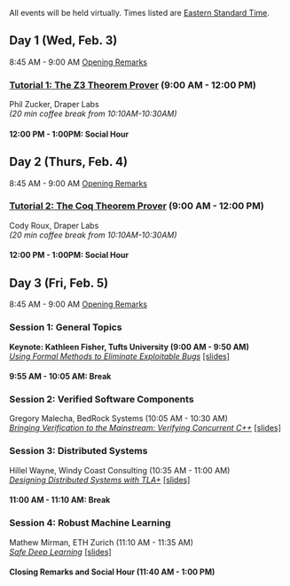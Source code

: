 All events will be held virtually. Times listed are [Eastern Standard Time](https://www.wolframalpha.com/input/?i=Eastern+Standard+Time).  

## Day 1 (Wed, Feb. 3)
8:45 AM - 9:00 AM [Opening Remarks](https://youtu.be/56IIrBZy9Rc?t=0s)

### [Tutorial 1: The Z3 Theorem Prover](https://youtu.be/56IIrBZy9Rc?list=PLlMMtlgw6qNiRlD_RaJMNbZj2kSUPrPtU&t=227) (9:00 AM - 12:00 PM)
Phil Zucker, Draper Labs      
_(20 min coffee break from 10:10AM-10:30AM)_

#### 12:00 PM - 1:00PM: Social Hour

## Day 2 (Thurs, Feb. 4)
8:45 AM - 9:00 AM [Opening Remarks](https://youtu.be/5e7UdWzITyQ?list=PLlMMtlgw6qNiRlD_RaJMNbZj2kSUPrPtU&t=0s)

### [Tutorial 2: The Coq Theorem Prover](https://www.youtube.com/watch?v=5e7UdWzITyQ&list=PLlMMtlgw6qNiRlD_RaJMNbZj2kSUPrPtU&t=215s) (9:00 AM - 12:00 PM)
Cody Roux, Draper Labs    
_(20 min coffee break from 10:10AM-10:30AM)_

#### 12:00 PM - 1:00PM: Social Hour

## Day 3 (Fri, Feb. 5)
8:45 AM - 9:00 AM [Opening Remarks](https://youtu.be/OlkYNDRo2YE?t=0s)

### Session 1: General Topics
**Keynote: Kathleen Fisher, Tufts University (9:00 AM - 9:50 AM)**  
[_Using Formal Methods to Eliminate Exploitable Bugs_](https://www.youtube.com/watch?v=OlkYNDRo2YE&t=346s) [[slides]](https://prezi.com/view/wocsIaIBMqtvH2gf3zFF/)  

#### 9:55 AM - 10:05 AM: Break

### Session 2: Verified Software Components
Gregory Malecha, BedRock Systems (10:05 AM - 10:30 AM)  
[_Bringing Verification to the Mainstream: Verifying Concurrent C++_](https://www.youtube.com/watch?v=OlkYNDRo2YE&t=3817s) [[slides]](https://github.com/fmie2021/fmie2021.github.io/raw/master/assets/gregory_malecha_FMIE2021.pdf)  

### Session 3: Distributed Systems
Hillel Wayne, Windy Coast Consulting (10:35 AM - 11:00 AM)  
[_Designing Distributed Systems with TLA+_](https://www.youtube.com/watch?v=OlkYNDRo2YE&t=5615s) [[slides]](https://github.com/fmie2021/fmie2021.github.io/raw/master/assets/hillel_wayne_FMIE2021.pptx)

#### 11:00 AM - 11:10 AM: Break

### Session 4: Robust Machine Learning 
Mathew Mirman, ETH Zurich (11:10 AM - 11:35 AM)   
[_Safe Deep Learning_](https://www.youtube.com/watch?v=OlkYNDRo2YE&t=7547s) [[slides]](https://github.com/fmie2021/fmie2021.github.io/raw/master/assets/matthew_mirman_FMIE2021.pdf)

#### Closing Remarks and Social Hour (11:40 AM - 1:00 PM)
